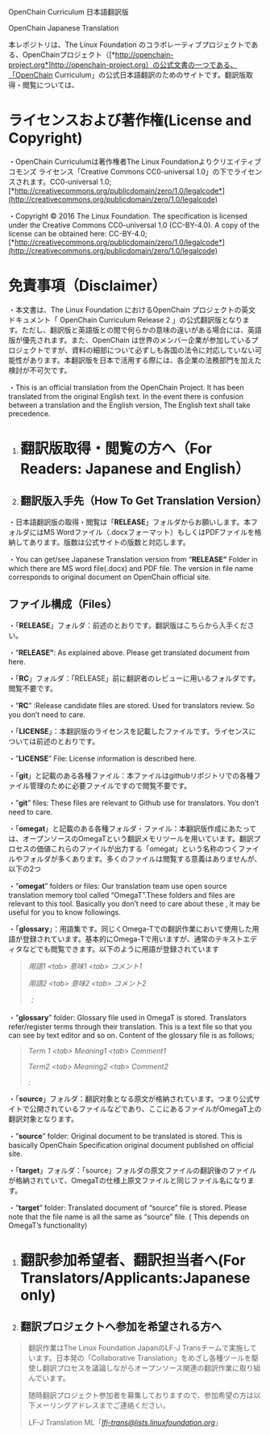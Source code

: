 OpenChain Curriculum 日本語翻訳版

OpenChain Japanese Translation

本レポジトリは、The Linux Foundation
のコラボレーティブプロジェクトである、OpenChainプロジェクト（[*http://openchain-project.org*]http://openchain-project.org）の公式文書の一つである、「OpenChain
Curriculum」の公式日本語翻訳のためのサイトです。翻訳版取得・閲覧については、

ライセンスおよび著作権(License and Copyright)
=============================================

・OpenChain Curriculumは著作権者The Linux Foundationよりクリエイティブ
コモンズ ライセンス「Creative Commons CC0-universal
1.0」の下でライセンスされます。CC0-universal 1.0;
[*http://creativecommons.org/publicdomain/zero/1.0/legalcode*](http://creativecommons.org/publicdomain/zero/1.0/legalcode)

・Copyright © 2016 The Linux Foundation. The specification is licensed
under the Creative Commons CC0-universal 1.0 (CC-BY-4.0). A copy of the
license can be obtained here: CC-BY-4.0;
[*http://creativecommons.org/publicdomain/zero/1.0/legalcode*](http://creativecommons.org/publicdomain/zero/1.0/legalcode)

免責事項（Disclaimer）
======================

・本文書は、The Linux Foundation におけるOpenChain
プロジェクトの英文ドキュメント「 OpenChain Curriculum Release 2
」の公式翻訳版となります。ただし、翻訳版と英語版との間で何らかの意味の違いがある場合には、英語版が優先されます。また、OpenChain
は世界のメンバー企業が参加しているプロジェクトですが、資料の細部について必ずしも各国の法令に対応していない可能性があります。本翻訳版を日本で活用する際には、各企業の法務部門を加えた検討が不可欠です。

・This is an official translation from the OpenChain Project. It has
been translated from the original English text. In the event there is
confusion between a translation and the English version, The English
text shall take precedence.

1.  翻訳版取得・閲覧の方へ（For Readers: Japanese and English）
    ===========================================================

2.  翻訳版入手先（How To Get Translation Version）
    ----------------------------------------------

・日本語翻訳版の取得・閲覧は「**RELEASE**」フォルダからお願いします。本フォルダにはMS
Wordファイル（.docxフォーマット）もしくはPDFファイルを格納してあります。版数は公式サイトの版数と対応します。

・You can get/see Japanese Translation version from “**RELEASE”** Folder
in which there are MS word file(.docx) and PDF file. The version in file
name corresponds to original document on OpenChain official site.

ファイル構成（Files）
---------------------

・「**RELEASE**」フォルダ：前述のとおりです。翻訳版はこちらから入手ください。

・”**RELEASE”**: As explained above. Please get translated document from
here.

・「**RC**」フォルダ：「RELEASE」前に翻訳者のレビューに用いるフォルダです。閲覧不要です。

・”**RC**” :Release candidate files are stored. Used for translators
review. So you don’t need to care.

・「**LICENSE**」：本翻訳版のライセンスを記載したファイルです。ライセンスについては前述のとおりです。

・”**LICENSE**” File: License information is described here.

・「**git**」と記載のある各種ファイル：本ファイルはgithubリポジトリでの各種ファイル管理のために必要ファイルですので閲覧不要です。

・”**git**” files: These files are relevant to Github use for
translators. You don’t need to care.

・「**omegat**」と記載のある各種フォルダ・ファイル：本翻訳版作成にあたっては、オープンソースのOmegaTという翻訳メモリツールを用いています。翻訳プロセスの価値これらのファイルが出力する「omegat」という名称のつくファイルやフォルダが多くあります。多くのファイルは閲覧する意義はありませんが、以下の2つ

・”**omegat**” folders or files: Our translation team use open source
translation memory tool called “OmegaT”.These folders and files are
relevant to this tool. Basically you don’t need to care about these , it
may be useful for you to know followings.

・「**glossary**」：用語集です。同じくOmega-Tでの翻訳作業において使用した用語が登録されています。基本的にOmega-Tで用いますが、通常のテキストエディタなどでも閲覧できます。以下のように用語が登録されています

> *用語1 &lt;tab&gt; 意味1 &lt;tab&gt; コメント1*
>
> *用語2 &lt;tab&gt; 意味2 &lt;tab&gt; コメント2*
>
> *：*

・”**glossary**” folder: Glossary file used in OmegaT is stored.
Translators refer/register terms through their translation. This is a
text file so that you can see by text editor and so on. Content of the
glossary file is as follows;

> *Term 1 &lt;tab&gt; Meaning1 &lt;tab&gt; Comment1*
>
> *Term2 &lt;tab&gt; Meaning2 &lt;tab&gt; Comment2*
>
> *:*

・「**source**」フォルダ：翻訳対象となる原文が格納されています。つまり公式サイトで公開されているファイルなどであり、ここにあるファイルがOmegaT上の翻訳対象となります。

・”**source**” folder: Original document to be translated is stored.
This is basically OpenChain Specification original document published on
official site.

・「**target**」フォルダ：「source」フォルダの原文ファイルの翻訳後のファイルが格納されていて、OmegaTの仕様上原文ファイルと同じファイル名になります。

・”**target**” folder: Translated document of “source” file is stored.
Please note that the file name is all the same as “source” file. ( This
depends on OmegaT’s functionality)

1.  翻訳参加希望者、翻訳担当者へ(For Translators/Applicants:Japanese only)
    ======================================================================

2.  翻訳プロジェクトへ参加を希望される方へ
    --------------------------------------

> 翻訳作業はThe Linux Foundation JapanのLF-J
> Transチームで実施しています。日本発の「Collaborative
> Translation」をめざし各種ツールを駆使し翻訳プロセスを議論しながらオープンソース関連の翻訳作業に取り組んでいます。
>
> 随時翻訳プロジェクト参加者を募集しておりますので、参加希望の方は以下メーリングアドレスまでご連絡ください。
>
> LF-J Translation
> ML「[*lfj-trans@lists.linuxfoundation.org*](mailto:lfj-trans@lists.linuxfoundation.org)」
